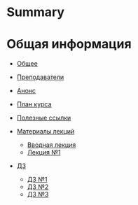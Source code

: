 # Summary

# Общая информация

- [Общее](./general.md)
- [Преподаватели](./lecturers.md)
- [Анонс](./anounce.md)
- [План курса](./plan.md)
- [Полезные ссылки](./ref.md)

- [Материалы лекций](./materials.md)
	+ [Вводная лекция]()
	+ [Лекция №1]()

- [ДЗ](./hw.md)
	+ [ДЗ №1]()
	+ [ДЗ №2]()
	+ [ДЗ №3]()